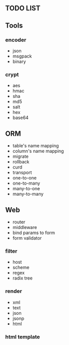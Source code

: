 TODO LIST
---
## Tools

### encoder
* json
* msgpack
* binary

### crypt
* aes
* hmac
* sha
* md5
* salt
* hex
* base64

## ORM
* table's name mapping
* column's name mapping
* migrate
* rollback
* curd
* transport
* one-to-one
* one-to-many
* many-to-one
* many-to-many

## Web

* router
* middleware
* bind params to form
* form validator

### filter
* host
* scheme
* regex
* radix tree

### render
* xml
* text
* json
* jsonp
* html

### html template
